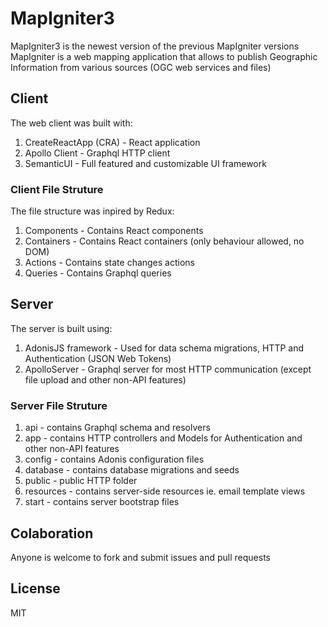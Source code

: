 # MapIgniter3

MapIgniter3 is the newest version of the previous MapIgniter versions  
MapIgniter is a web mapping application that allows to publish Geographic Information from various sources (OGC web
services and files)

## Client

The web client was built with:
 1. CreateReactApp (CRA) - React application
 2. Apollo Client - Graphql HTTP client
 3. SemanticUI - Full featured and customizable UI framework

### Client File Struture

The file structure was inpired by Redux:  
 1. Components - Contains React components
 2. Containers - Contains React containers (only behaviour allowed, no DOM)
 3. Actions - Contains state changes actions
 4. Queries - Contains Graphql queries

## Server

The server is built using:  
 1. AdonisJS framework - Used for data schema migrations, HTTP and Authentication (JSON Web Tokens)
 2. ApolloServer - Graphql server for most HTTP communication (except file upload and other non-API features)

### Server File Struture

 1. api - contains Graphql schema and resolvers
 2. app - contains HTTP controllers and Models for Authentication and other non-API features
 3. config - contains Adonis configuration files
 4. database - contains database migrations and seeds
 5. public - public HTTP folder
 6. resources - contains server-side resources ie. email template views
 7. start - contains server bootstrap files

## Colaboration

Anyone is welcome to fork and submit issues and pull requests  

## License

MIT

